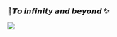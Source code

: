 ### 🚀𝙏𝙤 𝙞𝙣𝙛𝙞𝙣𝙞𝙩𝙮 𝙖𝙣𝙙 𝙗𝙚𝙮𝙤𝙣𝙙 ✨

<a href="https://opgc.me/#/users/eternalarchive" target="_blank"><img src="https://api.opgc.me/githubs/users/eternalarchive/tag/?border=normal" /></a>

<!--
**eternalarchive/eternalarchive** is a ✨ _special_ ✨ repository because its `README.md` (this file) appears on your GitHub profile.

Here are some ideas to get you started:

- 🔭 I’m currently working on ...
- 🌱 I’m currently learning ...
- 👯 I’m looking to collaborate on ...
- 🤔 I’m looking for help with ...
- 💬 Ask me about ...
- 📫 How to reach me: ...
- 😄 Pronouns: ...
- ⚡ Fun fact: ...
-->
